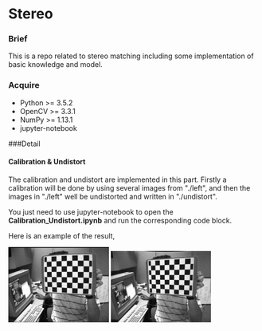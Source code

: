 # Stereo

### Brief

This is a repo related to stereo matching including some implementation of basic knowledge and model.

### Acquire

+ Python >= 3.5.2
+ OpenCV >= 3.3.1
+ NumPy >= 1.13.1
+ jupyter-notebook

###Detail

#### Calibration & Undistort

The calibration and undistort are implemented in this part. Firstly a calibration will be done by using several images from "./left", and then the images in "./left" well be undistorted and written in "./undistort".

You just need to use jupyter-notebook to open the **Calibration_Undistort.ipynb** and run the corresponding code block.

Here is an example of the result, 

<img src="./left/left01.jpg" width="40%">

<img src="./undistort/left01.jpg" width="40%">



 